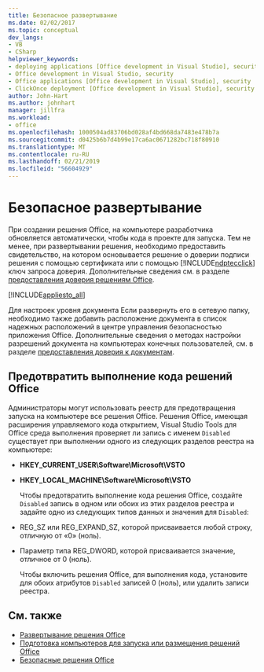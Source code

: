 ```yaml
---
title: Безопасное развертывание
ms.date: 02/02/2017
ms.topic: conceptual
dev_langs:
- VB
- CSharp
helpviewer_keywords:
- deploying applications [Office development in Visual Studio], security
- Office development in Visual Studio, security
- Office applications [Office development in Visual Studio], security
- ClickOnce deployment [Office development in Visual Studio], security
author: John-Hart
ms.author: johnhart
manager: jillfra
ms.workload:
- office
ms.openlocfilehash: 1000504ad83706bd028af4bd668da7483e478b7a
ms.sourcegitcommit: d0425b6b7d4b99e17ca6ac0671282bc718f80910
ms.translationtype: MT
ms.contentlocale: ru-RU
ms.lasthandoff: 02/21/2019
ms.locfileid: "56604929"
---
```

# <a name="secure-deployment"></a>Безопасное развертывание
  При создании решения Office, на компьютере разработчика обновляется автоматически, чтобы кода в проекте для запуска. Тем не менее, при развертывании решения, необходимо предоставить свидетельство, на котором основывается решение о доверии подписи решения с помощью сертификата или с помощью [!INCLUDE[ndptecclick](../vsto/includes/ndptecclick-md.md)] ключ запроса доверия. Дополнительные сведения см. в разделе [предоставления доверия решениям Office](../vsto/granting-trust-to-office-solutions.md).

 [!INCLUDE[appliesto_all](../vsto/includes/appliesto-all-md.md)]

 Для настроек уровня документа Если развернуть его в сетевую папку, необходимо также добавить расположение документа в список надежных расположений в центре управления безопасностью приложения Office. Дополнительные сведения о методах настройки разрешений документа на компьютерах конечных пользователей, см. в разделе [предоставления доверия к документам](../vsto/granting-trust-to-documents.md).

## <a name="prevent-office-solutions-from-running-code"></a>Предотвратить выполнение кода решений Office
 Администраторы могут использовать реестр для предотвращения запуска на компьютере все решения Office. Решения Office, имеющая расширения управляемого кода открытием, Visual Studio Tools для Office среда выполнения проверяет ли запись с именем `Disabled` существует при выполнении одного из следующих разделов реестра на компьютере:

- **HKEY_CURRENT_USER\Software\Microsoft\VSTO**

- **HKEY_LOCAL_MACHINE\Software\Microsoft\VSTO**

  Чтобы предотвратить выполнение кода решения Office, создайте `Disabled` запись в одном или обоих из этих разделов реестра и задайте одно из следующих типов данных и значения для `Disabled`:

- REG_SZ или REG_EXPAND_SZ, которой присваивается любой строку, отличную от «0» (ноль).

- Параметр типа REG_DWORD, которой присваивается значение, отличное от 0 (ноль).

  Чтобы включить решения Office, для выполнения кода, установите для обоих атрибутов `Disabled` записей 0 (ноль), или удалить записи реестра.

## <a name="see-also"></a>См. также
- [Развертывание решения Office](../vsto/deploying-an-office-solution.md)
- [Подготовка компьютеров для запуска или размещения решений Office](https://msdn.microsoft.com/be1b173f-7261-4d74-aa4e-94ccd43db8d8)
- [Безопасные решения Office](../vsto/securing-office-solutions.md)
